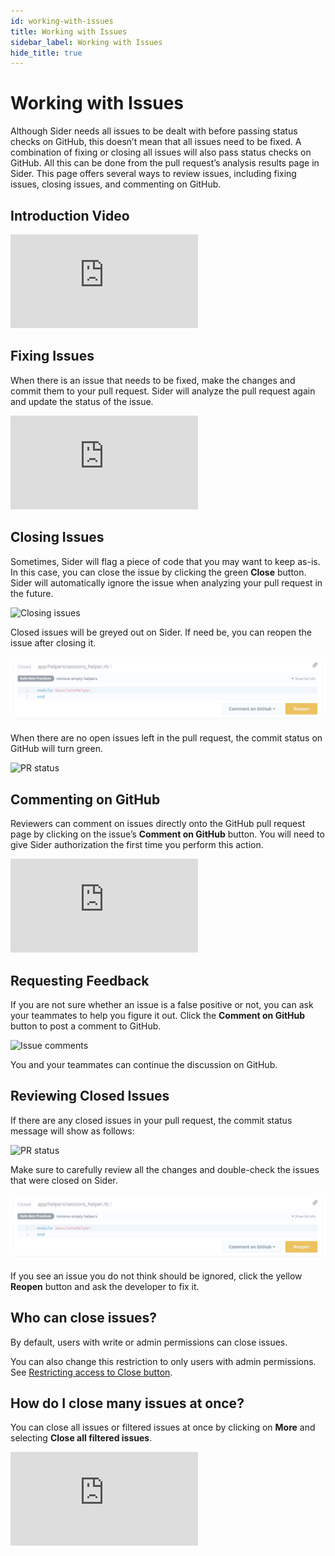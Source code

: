 ```yaml
---
id: working-with-issues
title: Working with Issues
sidebar_label: Working with Issues
hide_title: true
---
```


# Working with Issues

Although Sider needs all issues to be dealt with before passing status checks on GitHub, this doesn’t mean that all issues need to be fixed. A combination of fixing or closing all issues will also pass status checks on GitHub.
All this can be done from the pull request’s analysis results page in Sider. This page offers several ways to review issues, including fixing issues, closing issues, and commenting on GitHub.

## Introduction Video

<div class="Video">
 <iframe class="Video__iframe" src="https://www.youtube.com/embed/A2CbtgI8_DY" frameborder="0" allowfullscreen></iframe>
</div>

## Fixing Issues

When there is an issue that needs to be fixed, make the changes and commit them to your pull request. Sider will analyze the pull request again and update the status of the issue.

<div class="Video">
 <iframe class="Video__iframe" src="https://www.youtube.com/embed/PBZU2Fw2k8A" frameborder="0" allowfullscreen></iframe>
</div>

## Closing Issues

Sometimes, Sider will flag a piece of code that you may want to keep as-is. In this case, you can close the issue by clicking the green **Close** button. Sider will automatically ignore the issue when analyzing your pull request in the future.

![Closing issues](../assets/issues-close-v2.png)

Closed issues will be greyed out on Sider. If need be, you can reopen the issue after closing it.

![Reopening issues](../assets/issues-reopen-v2.png)

When there are no open issues left in the pull request, the commit status on GitHub will turn green.

![PR status](../assets/pr-fixed-status.png)

## Commenting on GitHub

Reviewers can comment on issues directly onto the GitHub pull request page by clicking on the issue’s **Comment on GitHub** button. You will need to give Sider authorization the first time you perform this action.

<div class="Video">
 <iframe class="Video__iframe" src="https://www.youtube.com/embed/16MuYzj_Ml0" frameborder="0" allowfullscreen></iframe>
</div>

## Requesting Feedback

If you are not sure whether an issue is a false positive or not, you can ask your teammates to help you figure it out. Click the **Comment on GitHub** button to post a comment to GitHub.

![Issue comments](../assets/issues-comment-v2.png)

You and your teammates can continue the discussion on GitHub.

## Reviewing Closed Issues

If there are any closed issues in your pull request, the commit status message will show as follows:

![PR status](../assets/pr-closed-status.png)

Make sure to carefully review all the changes and double-check the issues that were closed on Sider.

![Reopening issues](../assets/issues-reopen-v2.png)

If you see an issue you do not think should be ignored, click the yellow **Reopen** button and ask the developer to fix it.

## Who can close issues?

By default, users with write or admin permissions can close issues.

You can also change this restriction to only users with admin permissions. See [Restricting access to Close button](../advanced-settings/restricting-access-to-close-button.md).

## How do I close many issues at once?

You can close all issues or filtered issues at once by clicking on **More** and selecting **Close all filtered issues**.

<div class="Video">
 <iframe class="Video__iframe" src="https://www.youtube.com/embed/vnwf6pVLtWM" frameborder="0" allowfullscreen></iframe>
</div>
